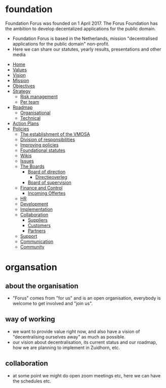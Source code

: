 # foundation
Foundation Forus was founded on 1 April 2017. The Forus Foundation has the ambition to develop decentalized applications for the public domain.

* Foundation Forus is based in the Netherlands, mission "decentralised applications for the public domain" non-profit.
* Here we can share our statutes, yearly results, presentations and other media

- [Home](README.md)
 - [Values](Values.md)
 - [Vision](Vision.md)
 - [Mission](Mission.md)
 - [Objectives](Objectives.md) 
 - [Strategy](Strategy.md)
   - [Risk management](Risk-management.md)
   - [Per team](.md)
 - [Roadmap](.md)
   - [Organisational](.md)
   - [Technical](.md)
 - [Action Plans](.md)
- [Policies](.md)
  - [The establishment of the VMOSA](.md)
  - [Division of responsibilities](Division-of-responsibilities.md)
  - [Improving policies](wiki/Improving-policies.md)
  - [Foundational statutes](/Statuten.md)
  - [Wikis](.md)
  - [Issues](.md)
  - [The Boards](.md)
    - [Board of direction](.md)
      - [Directieoverleg](Directieoverleg.md)
    - [Board of supervision](.md)
  - [Finance and Control](Finance.md)
    - [Incoming Offertes](Incoming-offertes.md)
  - [HR](.md)
  - [Development](.md)
  - [Implementation](.md)
  - [Collaboration](.md)
    - [Suppliers](.md)
    - [Customers](.md)
    - [Partners](.md)
  - [Support](Support.md)
  - [Communication](.md)
  - [Community](Community.md)



# organsation

## about the organisation
* "Forus" comes from "for us" and is an open organisation, everybody is welcome to get involved and "join us".

## way of working
* we want to provide value right now, and also have a vision of "decentralising ourselves away" as much as possible.
* our vision about decentralisation, its current status and our roadmap, how we are planning to implement in Zuidhorn, etc.

## collaboration
* at some point we might do open zoom meetings etc, here we can have the schedules etc.
